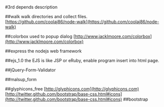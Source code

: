 #3rd depends description

##walk
walk directories and collect files. [https://github.com/coolaj86/node-walk](https://github.com/coolaj86/node-walk)

##colorbox
used to popup dialog [http://www.jacklmoore.com/colorbox](http://www.jacklmoore.com/colorbox)

##express
the nodejs web framework

##ejs_1.0
the EJS is like JSP or eRuby, enable program insert into html page.

##jQuery-Form-Validator

##malsup_form

##glyphicons_free
[http://glyphicons.com](http://glyphicons.com)  
[http://twitter.github.com/bootstrap/base-css.html#icons](http://twitter.github.com/bootstrap/base-css.html#icons)
##bootstrap


